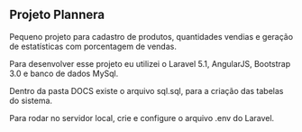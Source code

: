 ## Projeto Plannera

Pequeno projeto para cadastro de produtos, quantidades vendias e geração de estatísticas com porcentagem de vendas.

Para desenvolver esse projeto eu utilizei o Laravel 5.1, AngularJS, Bootstrap 3.0 e banco de dados MySql.

Dentro da pasta DOCS existe o arquivo sql.sql, para a criação das tabelas do sistema.

Para rodar no servidor local, crie e configure o arquivo .env do Laravel.
